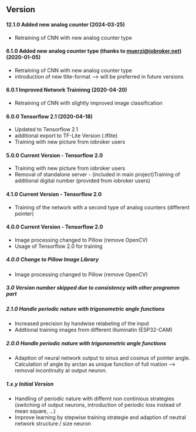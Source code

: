 ## Version
#### 12.1.0 Added new analog counter (2024-03-25)

* Retraining of CNN with new analog counter type

#### 6.1.0 Added new analog counter type (thanks to muerzi@iobroker.net) (2020-01-05)

* Retraining of CNN with new analog counter type
* introduction of new tlite-format --> will be preferred in future versions

#### 6.0.1 Improved Network Traininng (2020-04-20)

* Retraining of CNN with slightly improved image classification

#### 6.0.0 Tensorflow 2.1 (2020-04-18)

* Updated to Tensorflow 2.1
* additional export to TF-Lite Version (.tflite)
* Training with new picture from iobroker users

#### 5.0.0 Current Version - Tensorflow 2.0
* Training with new picture from iobroker users
* Removal of standalone server - (included in main project)Training of additional digital number (provided from iobroker users)
#### 4.1.0 Current Version - Tensorflow 2.0
* Training of the network with a second type of analog counters (different pointer)
#### 4.0.0 Current Version - Tensorflow 2.0
* Image processing changed to Pillow (remove OpenCV)
* Usage of Tensorflow 2.0 for training
##### 4.0.0 Change to Pillow Image Library
* Image processing changed to Pillow (remove OpenCV)
##### 3.0 Version number skipped due to consistency with other programm part
##### 2.1.0 Handle periodic nature with trigonometric angle functions
* Increased precision by handwise relabeling of the input
* Addtional training images from different illuminatin (ESP32-CAM)
##### 2.0.0 Handle periodic nature with trigonometric angle functions
* Adaption of neural network output to sinus and cosinus of pointer angle. Calculation of angle by arctan as unique function of full roation --> removal incontinuity at output neuron.
##### 1.x.y Initial Version
* Handling of periodic nature with differnt non continious strategies (switching of output neurons, introduction of periodic loss instead of mean square, ...)
* Improve learning by stepwise training strategie and adaption of neutral network structure / size
neuron